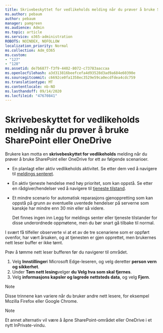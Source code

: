 ```yaml
---
title: Skrivebeskyttet for vedlikeholds melding når du prøver å bruke SharePoint eller OneDrive
ms.author: pebaum
author: pebaum
manager: pamgreen
ms.audience: Admin
ms.topic: article
ms.service: o365-administration
ROBOTS: NOINDEX, NOFOLLOW
localization_priority: Normal
ms.collection: Adm_O365
ms.custom:
- "127"
- "128"
ms.assetid: de7b6877-f3f9-4402-8072-c73783aaccaa
ms.openlocfilehash: a3d313816beefcefa4d93528d3ad9a684e60390e
ms.sourcegitcommit: c6692ce0fa1358ec3529e59ca0ecdfdea4cdc759
ms.translationtype: MT
ms.contentlocale: nb-NO
ms.lasthandoff: 09/14/2020
ms.locfileid: "47670841"
---
```

# <a name="read-only-for-maintenance-message-when-attempting-to-use-sharepoint-or-onedrive"></a>Skrivebeskyttet for vedlikeholds melding når du prøver å bruke SharePoint eller OneDrive

Brukere kan motta en **skrivebeskyttet for vedlikeholds** melding når du prøver å bruke SharePoint eller OneDrive for ett av følgende scenarioer. 

-   En planlagt eller aktiv vedlikeholds aktivitet.  Se etter dem ved å navigere til [meldings senteret](https://portal.office.com/adminportal/home#/messagecenter).
-   En aktiv tjeneste hendelse med høy prioritet, som kan oppstå. Se etter en rådgiver/hendelser ved å navigere til [tjeneste tilstand](https://portal.office.com/adminportal/home#/servicehealth).
-   Et mindre scenario for automatisk reparasjons gjenoppretting som kan oppstå på grunn av eventuelle uventede hendelser på serverne som kanskje har mindre enn 30 min eller så videre. 
    
    Det finnes ingen inn Legg for meldings senter eller tjeneste tilstander for disse underordnede oppmøtene, men du bør snart gå tilbake til normal.

I svært få tilfeller observerte vi at et av de tre scenariene som er oppført ovenfor, har vært årsaken, og at tjenesten er gjen opprettet, men brukernes nett leser buffer er ikke tømt.

Prøv å tømme nett leser bufferen før du navigerer til området.

1. Velg **Innstillinger**i Microsoft Edge-leseren, og velg deretter **person vern og sikkerhet**.
2. Under **Tøm nett lesing**velger **du Velg hva som skal fjernes**.
3. Velg **informasjons kapsler og lagrede nettsteds data**, og velg **Fjern**.

>[!Note] 
> Disse trinnene kan variere når du bruker andre nett lesere, for eksempel Mozilla Firefox eller Google Chrome.

>[!Note] 
> Et annet alternativ vil være å åpne SharePoint-området eller OneDrive i et nytt InPrivate-vindu.